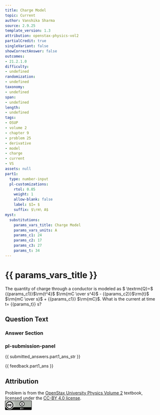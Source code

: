 ```yaml
---
title: Charge Model
topic: Current
author: Vanshika Sharma
source: 2.9.25
template_version: 1.3
attribution: openstax-physics-vol2
partialCredit: true
singleVariant: false
showCorrectAnswer: false
outcomes:
- 21.2.1.0
difficulty:
- undefined
randomization:
- undefined
taxonomy:
- undefined
span:
- undefined
length:
- undefined
tags:
- OSUP
- volume 2
- chapter 9
- problem 25
- derivative
- model
- charge
- current
- VS
assets: null
part1:
  type: number-input
  pl-customizations:
    rtol: 0.05
    weight: 1
    allow-blank: false
    label: $I= $
    suffix: $\rm\ A$
myst:
  substitutions:
    params_vars_title: Charge Model
    params_vars_units: A
    params_c1: 24
    params_c2: 17
    params_c3: 27
    params_t: 34
---
```

# {{ params_vars_title }}
The quantity of charge through a conductor is modeled as $ \textrm{Q}=$ {{params_c1}}$\rm{t^4}$ $\rm{mC \over s^4}$ - {{params_c2}}$\rm{t}$ $\rm{mC \over s}$ + {{params_c1}} $\rm{mC}$.
What is the current at time $\textrm{t} =$ {{params_t}} $\textrm{s}$?

## Question Text

### Answer Section

### pl-submission-panel

<p></p>
{{ submitted_answers.part1_ans_str }}
<p></p>
{{ feedback.part1_ans }}

## Attribution

Problem is from the [OpenStax University Physics Volume 2](https://openstax.org/details/books/university-physics-volume-2) textbook, licensed under the [CC-BY 4.0 license](https://creativecommons.org/licenses/by/4.0/).<br>![Image representing the Creative Commons 4.0 BY license.](https://raw.githubusercontent.com/firasm/bits/master/by.png)